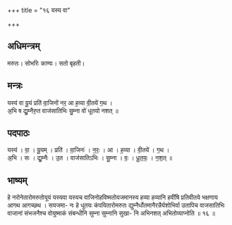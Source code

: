 +++
title = "१६ यस्य वा"

+++
## अधिमन्त्रम्
मरुतः। सोभरिः काण्वः। सतो बृहती।

## मन्त्रः
यस्य॑ वा यू॒यं प्रति॑ वा॒जिनो॑ नर॒ आ ह॒व्या वी॒तये॑ ग॒थ ।  
अ॒भि ष द्यु॒म्नैरु॒त वाज॑सातिभिः सु॒म्ना वो॑ धूतयो नशत् ॥

## पदपाठः
यस्य॑ । वा॒ । यू॒यम् । प्रति॑ । वा॒जिनः॑ । न॒रः॒ । आ । ह॒व्या । वी॒तये॑ । ग॒थ ।  
अ॒भि । सः । द्यु॒म्नैः । उ॒त । वाज॑सातिऽभिः । सु॒म्ना । वः॒ । धू॒त॒यः॒ । न॒श॒त् ॥

## भाष्यम्
हे नरोनेतारोमरुतोयूयं यस्यवा यस्यच वाजिनोहविष्मतोयजमानस्य हव्या हव्यानि हवींषि प्रतिवीतये भक्षणाय आगथ आगच्छथ । सयजमा- नः हे धूतयः कंपयितारोमरुतः द्युम्नैर्धोतमानैरन्नैर्यशोभिर्वा उतापिच वाजसातिभिः वाजानां संभजनैश्च वोयुष्माकं संबन्धीनि सुम्ना सुम्नानि सुखा- नि अभिनशत् अभितोव्याप्नोति ॥ १६ ॥